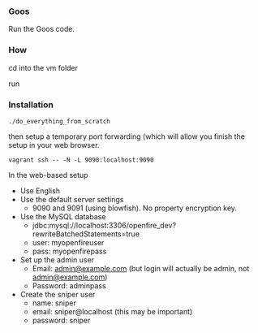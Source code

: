 ### Goos

Run the Goos code.

### How

cd into the vm folder

run

### Installation

    ./do_everything_from_scratch

then setup a temporary port forwarding (which will allow you finish the setup
in your web browser.

    vagrant ssh -- -N -L 9090:localhost:9090

In the web-based setup

* Use English
* Use the default server settings
    * 9090 and 9091 (using blowfish).  No property encryption key.
* Use the MySQL database
    * jdbc:mysql://localhost:3306/openfire\_dev?rewriteBatchedStatements=true
    * user: myopenfireuser
    * pass: myopenfirepass
* Set up the admin user
    * Email: admin@example.com (but login will actually be admin, not admin@example.com)
    * Password: adminpass
* Create the sniper user
    * name: sniper
    * email: sniper@localhost (this may be important)
    * password: sniper

